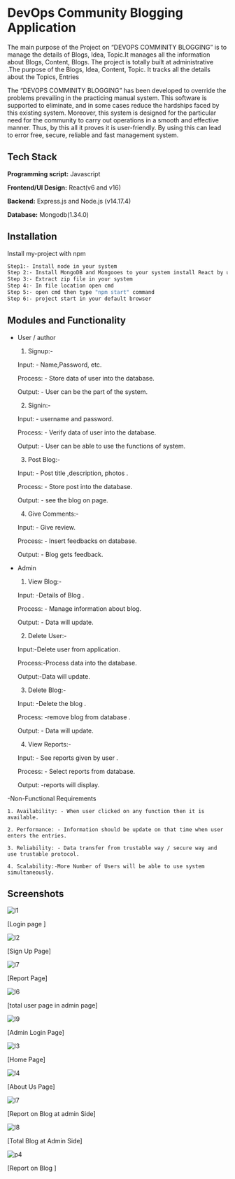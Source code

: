 
# DevOps Community Blogging Application

The main purpose of the Project on “DEVOPS COMMINITY BLOGGING” is to manage the details of Blogs, 
Idea, Topic.It manages all the information about Blogs, Content, Blogs. The project is totally built at 
administrative .The purpose of the Blogs, Idea, Content, Topic. It tracks all the details about the Topics, Entries

The “DEVOPS COMMINITY BLOGGING” has been developed to override the problems prevailing in the 
practicing manual system. This software is supported to eliminate, and in some cases reduce the hardships faced 
by this existing system. Moreover, this system is designed for the particular need for the community to carry out 
operations in a smooth and effective manner. Thus, by this all it proves it is user-friendly. By using this can lead 
to error free, secure, reliable and fast management system.
## Tech Stack

**Programming script:** Javascript

**Frontend/UI Design:** React(v6 and v16)

**Backend:** Express.js and Node.js (v14.17.4)

**Database:** Mongodb(1.34.0)
## Installation

Install my-project with npm

```bash
Step1:- Install node in your system
Step 2:- Install MongoDB and Mongooes to your system install React by using "npx create-react-app my-app" commnad 
Step 3:- Extract zip file in your system
Step 4:- In file location open cmd
Step 5:- open cmd then type "npm start" command
Step 6:- project start in your default browser
```



    
## Modules and Functionality 

- User / author
    
    1. Signup:-

    Input: - Name,Password, etc.

    Process: - Store data of user into the database.
    
    Output: - User can be the part of the system.
    
    2. Signin:-
    
    Input: - username and password.

    Process: - Verify data of user into the database.

    Output: - User can be able to use the functions of system.

    3. Post Blog:-
    
    Input: - Post title ,description, photos .

    Process: - Store post into the database.
    
    Output: - see the blog on page.

    4. Give Comments:-

    Input: - Give review.
    
    Process: - Insert feedbacks on database.

    Output: - Blog gets feedback.


- Admin
    1. View Blog:-

    Input: -Details of Blog .

    Process: - Manage information about blog.

    Output: - Data will update.

  2. Delete User:-

    Input:-Delete user from application.

    Process:-Process data into the database.

    Output:-Data will update.

  3. Delete Blog:-
    
    Input: -Delete the blog .
    
    Process: -remove blog from database .
    
    Output: - Data will update.

    4. View Reports:-
    
    Input: - See reports given by user .
    
    Process: - Select reports from database.
    
    Output: -reports will display.


-Non-Functional Requirements

    1. Availability: - When user clicked on any function then it is available. 
    
    2. Performance: - Information should be update on that time when user enters the entries. 
    
    3. Reliability: - Data transfer from trustable way / secure way and use trustable protocol.
    
    4. Scalability:-More Number of Users will be able to use system simultaneously. 

## Screenshots

![l1](https://user-images.githubusercontent.com/88610371/207091321-6756d461-25e3-4b3a-af18-650e21e86b69.PNG)

[Login page ]

![l2](https://user-images.githubusercontent.com/88610371/207091559-2d6f2325-4d9c-4bba-b237-d63b4d4be1f6.PNG)

[Sign Up Page]

![l7](https://user-images.githubusercontent.com/88610371/207092386-c02e17d4-821f-4bc3-8311-2a1bef6ebaab.PNG)

[Report Page]

![l6](https://user-images.githubusercontent.com/88610371/207092376-3f5f0330-2d4d-473c-835b-98b2e9614924.PNG)

[total user page in admin page]


![l9](https://user-images.githubusercontent.com/88610371/207092425-b9eccfae-23e6-4c76-bb19-afc508125a6b.PNG)

[Admin Login Page]


![l3](https://user-images.githubusercontent.com/88610371/207093638-4063a5f4-0c11-4af3-80f5-442ab90c650c.PNG)


[Home Page]

![l4](https://user-images.githubusercontent.com/88610371/207093685-96beae41-a15b-4030-a646-5c677eac717a.PNG)

[About Us Page]


![l7](https://user-images.githubusercontent.com/88610371/207093718-7a64fdef-f86b-490c-8a89-9ee9ac4e86a5.PNG)

[Report on Blog at admin Side]


![l8](https://user-images.githubusercontent.com/88610371/207093733-37b0ba4b-7beb-41d2-9ab9-0d4c2d6fb481.PNG)

[Total Blog at Admin Side]


![p4](https://user-images.githubusercontent.com/88610371/207093764-345c0695-6dc4-423f-91c7-b86dccb00c26.PNG)

[Report on Blog ]
